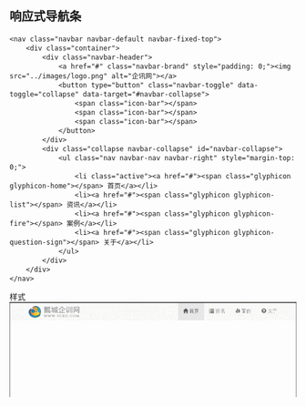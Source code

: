 ## 响应式导航条 ##

	<nav class="navbar navbar-default navbar-fixed-top">
		<div class="container">
			<div class="navbar-header">
				<a href="#" class="navbar-brand" style="padding: 0;"><img src="../images/logo.png" alt="企讯网"></a>
				<button type="button" class="navbar-toggle" data-toggle="collapse" data-target="#navbar-collapse">
					<span class="icon-bar"></span>
					<span class="icon-bar"></span>
					<span class="icon-bar"></span>
				</button>
			</div>
			<div class="collapse navbar-collapse" id="navbar-collapse">
				<ul class="nav navbar-nav navbar-right" style="margin-top: 0;">
					<li class="active"><a href="#"><span class="glyphicon glyphicon-home"></span> 首页</a></li>
					<li><a href="#"><span class="glyphicon glyphicon-list"></span> 资讯</a></li>
					<li><a href="#"><span class="glyphicon glyphicon-fire"></span> 案例</a></li>
					<li><a href="#"><span class="glyphicon glyphicon-question-sign"></span> 关于</a></li>
				</ul>
			</div>
		</div>
	</nav>

样式  
![响应式导航条](../images/progect-1-navbar.gif)